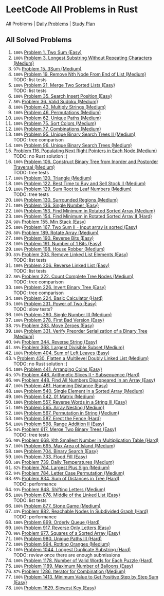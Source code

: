 LeetCode All Problems in Rust
=============================

All Problems | [Daily Problems](DAILY.md) | [Study Plan](STUDY_PLAN.md)

All Solved Problems
-------------------

1. `100%` [Problem 1. Two Sum (Easy)](problem_0001/)
2. `100%` [Problem 3. Longest Substring Without Repeating Characters (Medium)](problem_0003/)
3. `97%` [Problem 15. 3Sum (Medium)](problem_0015/)
4. `100%` [Problem 19. Remove Nth Node From End of List (Medium)](problem_0019/) \
    TODO: list tests
5. `100%` [Problem 21. Merge Two Sorted Lists (Easy)](problem_0021/) \
    TODO: list tests
6. `100%` [Problem 35. Search Insert Position (Easy)](problem_0035/)
7. `86%` [Problem 36. Valid Sudoku (Medium)](problem_0036/)
8. `100%` [Problem 43. Multiply Strings (Medium)](problem_0043/)
9. `100%` [Problem 46. Permutations (Medium)](problem_0046/)
10. `100%` [Problem 62. Unique Paths (Medium)](problem_0062/)
11. `100%` [Problem 75. Sort Colors (Medium)](problem_0075/)
12. `100%` [Problem 77. Combinations (Medium)](problem_0077/)
13. `100%` [Problem 95. Unique Binary Search Trees II (Medium)](problem_0095/) \
    TODO: tree comparison
14. `100%` [Problem 96. Unique Binary Search Trees (Medium)](problem_0096/)
15. [Problem 116. Populating Next Right Pointers in Each Node (Medium)](problem_0116/) \
    TODO: no Rust solution :(
16. `100%` [Problem 106. Construct Binary Tree from Inorder and Postorder Traversal (Medium)](problem_0106/) \
    TODO: tree tests
17. `100%` [Problem 120. Triangle (Medium)](problem_0120/)
18. `100%` [Problem 122. Best Time to Buy and Sell Stock II (Medium)](problem_0122/)
19. `100%` [Problem 129. Sum Root to Leaf Numbers (Medium)](problem_0129/) \
    TODO: tree tests
20. `100%` [Problem 130. Surrounded Regions (Medium)](problem_0130/)
21. `100%` [Problem 136. Single Number (Easy)](problem_0136/)
22. `100%` [Problem 153. Find Minimum in Rotated Sorted Array (Medium)](problem_0153/)
23. `100%` [Problem 154. Find Minimum in Rotated Sorted Array II (Hard)](problem_0154/)
24. `98%` [Problem 155. Min Stack (Easy)](problem_0155/)
25. `100%` [Problem 167. Two Sum II - Input array is sorted (Easy)](problem_0167/)
26. `88%` [Problem 189. Rotate Array (Medium)](problem_0189/)
27. `100%` [Problem 190. Reverse Bits (Easy)](problem_0190/)
28. `100%` [Problem 191. Number of 1 Bits (Easy)](problem_0191/)
29. `100%` [Problem 198. House Robber (Medium)](problem_0198/)
30. `83%` [Problem 203. Remove Linked List Elements (Easy)](problem_0203/) \
    TODO: list tests
31. `100%` [Problem 206. Reverse Linked List (Easy)](problem_0206/) \
    TODO: list tests
32. `86%` [Problem 222. Count Complete Tree Nodes (Medium)](problem_0222/) \
    TODO: tree comparison
33. `100%` [Problem 226. Invert Binary Tree (Easy)](problem_0226/) \
    TODO: tree comparison
34. `100%` [Problem 224. Basic Calculator (Hard)](problem_0224/)
35. `100%` [Problem 231. Power of Two (Easy)](problem_0231/) \
    TODO: slow tests?
36. `100%` [Problem 260. Single Number III (Medium)](problem_0260/)
37. `100%` [Problem 278. First Bad Version (Easy)](problem_0278/)
38. `75%` [Problem 283. Move Zeroes (Easy)](problem_0283/)
39. `100%` [Problem 331. Verify Preorder Serialization of a Binary Tree (Medium)](problem_0331/)
40. `94%` [Problem 344. Reverse String (Easy)](problem_0344/)
41. `89%` [Problem 368. Largest Divisible Subset (Medium)](problem_0368/)
42. `100%` [Problem 404. Sum of Left Leaves (Easy)](problem_0404/)
43. `%` [Problem 430. Flatten a Multilevel Doubly Linked List (Medium)](problem_0430/) \
    TODO: no Rust solution :(
44. `100%` [Problem 441. Arranging Coins (Easy)](problem_0441/)
45. `97%` [Problem 446. Arithmetic Slices II - Subsequence (Hard)](problem_0446/)
46. `90%` [Problem 448. Find All Numbers Disappeared in an Array (Easy)](problem_0448/)
47. `100%` [Problem 461. Hamming Distance (Easy)](problem_0461/)
48. `100%` [Problem 540. Single Element in a Sorted Array (Medium)](problem_0540/)
49. `100%` [Problem 542. 01 Matrix (Medium)](problem_0542/)
50. `100%` [Problem 557. Reverse Words in a String III (Easy)](problem_0557/)
51. `100%` [Problem 565. Array Nesting (Medium)](problem_0565/)
52. `100%` [Problem 567. Permutation in String (Medium)](problem_0567/)
53. `100%` [Problem 587. Erect the Fence (Hard)](problem_0587/)
54. `100%` [Problem 598. Range Addition II (Easy)](problem_0598/)
55. `94%` [Problem 617. Merge Two Binary Trees (Easy)](problem_0617/) \
    TODO: tree tests
56. `98%` [Problem 668. Kth Smallest Number in Multiplication Table (Hard)](problem_0668/)
57. `100%` [Problem 695. Max Area of Island (Medium)](problem_0695/)
58. `100%` [Problem 704. Binary Search (Easy)](problem_0704/)
59. `100%` [Problem 733. Flood Fill (Easy)](problem_0733/)
60. `58%` [Problem 739. Daily Temperatures (Medium)](problem_0739/)
61. `82%` [Problem 764. Largest Plus Sign (Medium)](problem_0764/)
62. `94%` [Problem 784. Letter Case Permutation (Medium)](problem_0784/)
63. `65%` [Problem 834. Sum of Distances in Tree (Hard)](problem_0834/) \
    TODO: performance
64. `93%` [Problem 848. Shifting Letters (Medium)](problem_0848/)
65. `100%` [Problem 876. Middle of the Linked List (Easy)](problem_0876/) \
    TODO: list tests
66. `100%` [Problem 877. Stone Game (Medium)](problem_0877/)
67. `43%` [Problem 882. Reachable Nodes In Subdivided Graph (Hard)](problem_0882/) \
    TODO: performance
68. `100%` [Problem 899. Orderly Queue (Hard)](problem_0899/)
69. `100%` [Problem 917. Reverse Only Letters (Easy)](problem_0917/)
70. `96%` [Problem 977. Squares of a Sorted Array (Easy)](problem_0977/)
71. `100%` [Problem 980. Unique Paths III (Hard)](problem_0980/)
72. `100%` [Problem 994. Rotting Oranges (Medium)](problem_0994/)
73. `100%` [Problem 1044. Longest Duplicate Substring (Hard)](problem_1044/) \
    TODO: review once there are enough submissions
74. `100%` [Problem 1178. Number of Valid Words for Each Puzzle (Hard)](problem_1178/)
75. `100%` [Problem 1189. Maximum Number of Balloons (Easy)](problem_1189/)
76. `87%` [Problem 1286. Iterator for Combination (Medium)](problem_1286/)
77. `100%` [Problem 1413. Minimum Value to Get Positive Step by Step Sum (Easy)](problem_1413/)
78. `100%` [Problem 1629. Slowest Key (Easy)](problem_1629/)
